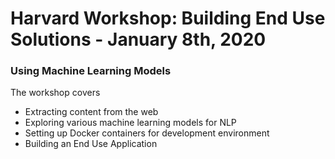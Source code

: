 # Harvard Workshop: Building End Use Solutions - January 8th, 2020
### Using Machine Learning Models

The workshop covers
- Extracting content from the web
- Exploring various machine learning models for NLP
- Setting up Docker containers for development environment
- Building an End Use Application

